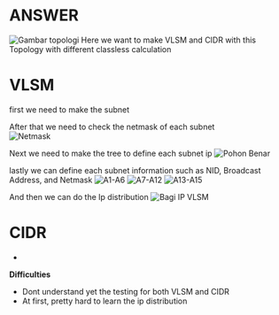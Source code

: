 # ANSWER
![Gambar topologi](https://user-images.githubusercontent.com/81411468/143681459-e6159b8a-ae50-44b4-bc5b-869e71664827.png)
Here we want to make VLSM and CIDR with this Topology with different classless calculation<br>

# VLSM
first we need to make the subnet <br>

After that we need to check the netmask of each subnet<br>
![Netmask](https://user-images.githubusercontent.com/81411468/143681557-2ec09f2c-ad77-4b2c-8301-172f20c96479.PNG)

Next we need to make the tree to define each subnet ip
![Pohon Benar](https://user-images.githubusercontent.com/81411468/143681577-72216919-7632-4e6e-b0cc-aad3994066e6.png)

lastly we can define each subnet information such as NID, Broadcast Address, and Netmask
![A1-A6](https://user-images.githubusercontent.com/81411468/143681659-124b175c-f437-43bd-b018-f13f9cc0116f.PNG)
![A7-A12](https://user-images.githubusercontent.com/81411468/143681664-0d20ae01-409e-4fe2-aff8-a787941227fa.PNG)
![A13-A15](https://user-images.githubusercontent.com/81411468/143681666-1e19bb4d-1cc3-4692-8eed-f9d32e26a28a.PNG)

And then we can do the Ip distribution
![Bagi IP VLSM](https://user-images.githubusercontent.com/81411468/143681689-46750e00-96c4-4e14-8883-ca0a45549698.png)

# CIDR
-

**Difficulties**
- Dont understand yet the testing for both VLSM and CIDR
- At first, pretty hard to learn the ip distribution
